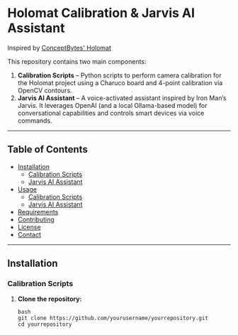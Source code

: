 # Holomat Calibration & Jarvis AI Assistant

Inspired by [ConceptBytes' Holomat](https://github.com/Concept-Bytes/Holomat)

This repository contains two main components:

1. **Calibration Scripts** – Python scripts to perform camera calibration for the Holomat project using a Charuco board and 4-point calibration via OpenCV contours.
2. **Jarvis AI Assistant** – A voice-activated assistant inspired by Iron Man’s Jarvis. It leverages OpenAI (and a local Ollama-based model) for conversational capabilities and controls smart devices via voice commands.

---

## Table of Contents

- [Installation](#installation)
  - [Calibration Scripts](#calibration-scripts)
  - [Jarvis AI Assistant](#jarvis-ai-assistant)
- [Usage](#usage)
  - [Calibration Scripts](#calibration-scripts-usage)
  - [Jarvis AI Assistant](#jarvis-ai-assistant-usage)
- [Requirements](#requirements)
- [Contributing](#contributing)
- [License](#license)
- [Contact](#contact)

---

## Installation

### Calibration Scripts

1. **Clone the repository:**
   ```
   bash
   git clone https://github.com/yourusername/yourrepository.git
   cd yourrepository
  ```

